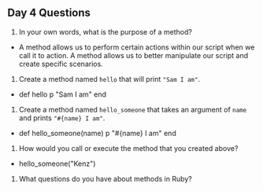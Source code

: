 ## Day 4 Questions

1. In your own words, what is the purpose of a method?
  - A method allows us to perform certain actions within our script when we call it to action. A method allows us to better manipulate our script and create specific scenarios.

1. Create a method named `hello` that will print `"Sam I am"`.
  - def hello
      p "Sam I am"
    end

1. Create a method named `hello_someone` that takes an argument of `name` and prints `"#{name} I am"`.
  - def hello_someone(name)
      p "#{name} I am"
    end

1. How would you call or execute the method that you created above?
  - hello_someone("Kenz")

1. What questions do you have about methods in Ruby?
